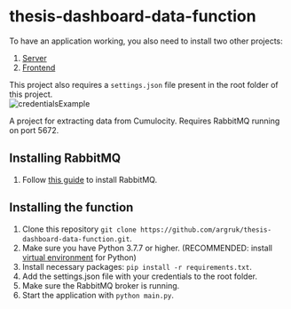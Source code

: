 # thesis-dashboard-data-function

To have an application working, you also need to install two other projects:
1. [Server](https://github.com/argruk/thesis-toolset-backend)
2. [Frontend](https://github.com/argruk/dashboard-frontend)

This project also requires a `settings.json` file present in the root folder of this project.  
![credentialsExample](https://github.com/argruk/thesis-toolset-backend/assets/36072338/52603aab-7b37-4a51-bf63-99ceed3795dd)

A project for extracting data from Cumulocity.
Requires RabbitMQ running on port 5672.


## Installing RabbitMQ
1. Follow [this guide](https://www.rabbitmq.com/download.html) to install RabbitMQ.

## Installing the function

1. Clone this repository `git clone https://github.com/argruk/thesis-dashboard-data-function.git`.
2. Make sure you have Python 3.7.7 or higher. (RECOMMENDED: install [virtual environment](https://packaging.python.org/en/latest/guides/installing-using-pip-and-virtual-environments/) for Python)
3. Install necessary packages: `pip install -r requirements.txt`.
4. Add the settings.json file with your credentials to the root folder.
5. Make sure the RabbitMQ broker is running.
6. Start the application with `python main.py`.

